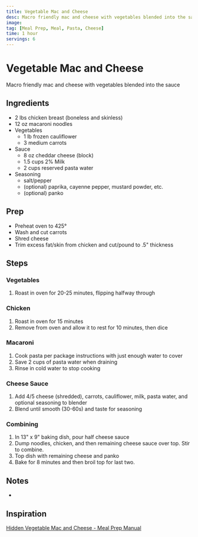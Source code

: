 ```yaml
---
title: Vegetable Mac and Cheese
desc: Macro friendly mac and cheese with vegetables blended into the sauce
image:
tag: [Meal Prep, Meal, Pasta, Cheese]
time: 1 hour
servings: 6
---
```

# Vegetable Mac and Cheese

Macro friendly mac and cheese with vegetables blended into the sauce

## Ingredients

- 2 lbs chicken breast (boneless and skinless)
- 12 oz macaroni noodles
- Vegetables
  - 1 lb frozen cauliflower
  - 3 medium carrots
- Sauce
  - 8 oz cheddar cheese (block)
  - 1.5 cups 2% Milk
  - 2 cups reserved pasta water
- Seasoning
  - salt/pepper
  - (optional) paprika, cayenne pepper, mustard powder, etc.
  - (optional) panko

## Prep

- Preheat oven to 425&deg;
- Wash and cut carrots
- Shred cheese
- Trim excess fat/skin from chicken and cut/pound to .5" thickness

## Steps

### Vegetables

1. Roast in oven for 20-25 minutes, flipping halfway through

### Chicken

1. Roast in oven for 15 minutes
2. Remove from oven and allow it to rest for 10 minutes, then dice

### Macaroni

1. Cook pasta per package instructions with just enough water to cover
2. Save 2 cups of pasta water when draining
3. Rinse in cold water to stop cooking

### Cheese Sauce

1. Add 4/5 cheese (shredded), carrots, cauliflower, milk, pasta water, and optional seasoning to blender
2. Blend until smooth (30-60s) and taste for seasoning

### Combining

1. In 13" x 9" baking dish, pour half cheese sauce
2. Dump noodles, chicken, and then remaining cheese sauce over top. Stir to combine.
3. Top dish with remaining cheese and panko
4. Bake for 8 minutes and then broil top for last two.

## Notes

-

## Inspiration

[Hidden Vegetable Mac and Cheese - Meal Prep Manual](https://mealprepmanual.com/hidden-vegetable-mac-and-cheese/)
